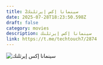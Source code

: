 ```yaml
---
title: 2سينمانا إكس إيرثلنك
date: 2025-07-28T18:23:50.598Z
draft: false
category: movies
description: سينمانا إكس إيرثلنك
link: https://t.me/techtouch7/2874
---
```

![سينمانا إكس إيرثلنك](/images/uploads/1000109848.jpg "1")